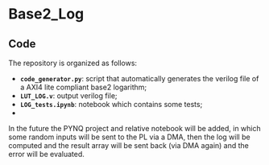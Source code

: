 # Base2_Log  

 ## Code 

The repository is organized as follows:
- **`code_generator.py`**: script that automatically generates the verilog file of a AXI4 lite compliant base2 logarithm;
- **`LUT_LOG.v`**: output verilog file;
- **`LOG_tests.ipynb`**: notebook which contains some tests;  
- 

In the future the PYNQ project and relative notebook will be added, in which some random inputs will be sent to the PL via a DMA, then the log will be computed and the result array will be sent back (via DMA again) and the error will be evaluated.  
  


